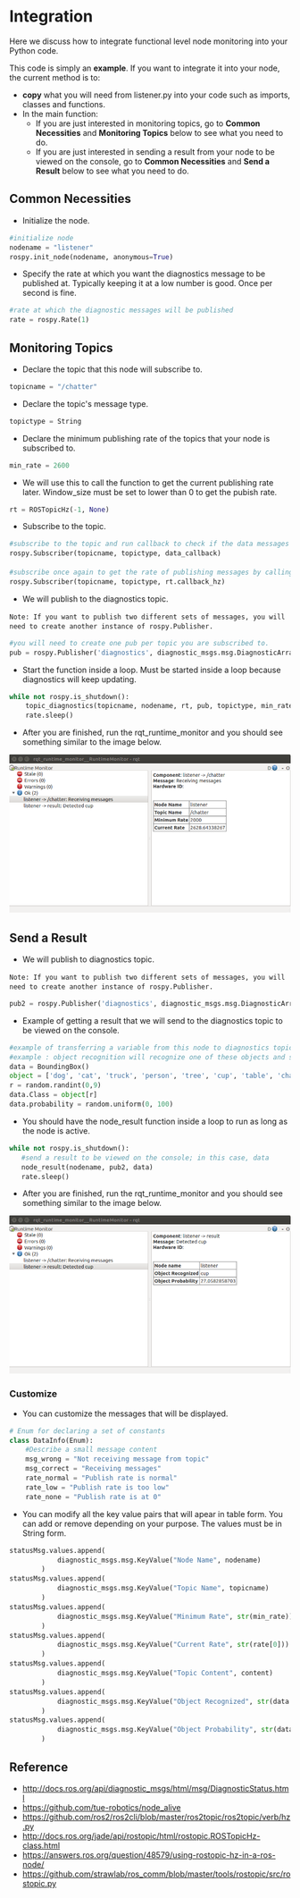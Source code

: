 # Integration

Here we discuss how to integrate functional level node monitoring into your Python code. 

This code is simply an **example**. If you want to integrate it into your node, the current method is to:
- **copy** what you will need from listener.py into your code such as imports, classes and functions.
- In the main function:
    - If you are just interested in monitoring topics, go to **Common Necessities** and **Monitoring Topics** below to see what you need to do.
    - If you are just interested in sending a result from your node to be viewed on the console, go to **Common Necessities** and **Send a Result** below to see what you need to do.

## Common Necessities
- Initialize the node.
```py
#initialize node
nodename = "listener"
rospy.init_node(nodename, anonymous=True)
```
 - Specify the rate at which you want the diagnostics message to be published at. Typically keeping it at a low number is good. Once per second is fine.
 ```py
#rate at which the diagnostic messages will be published
rate = rospy.Rate(1)
```
## Monitoring Topics
- Declare the topic that this node will subscribe to.
```py
topicname = "/chatter"
```
- Declare the topic's message type.
```py
topictype = String
```
- Declare the minimum publishing rate of the topics that your node is subscribed to.
```py
min_rate = 2600
```
- We will use this to call the function to get the current publishing rate later. Window_size must be set to lower than 0 to get the pubish rate.
```py
rt = ROSTopicHz(-1, None)
```
- Subscribe to the topic.  
 ```py
#subscribe to the topic and run callback to check if the data messages are empty or not
rospy.Subscriber(topicname, topictype, data_callback)

#subscribe once again to get the rate of publishing messages by calling rt.callback_hz everytime a message is published
rospy.Subscriber(topicname, topictype, rt.callback_hz)
 ```

 - We will publish to the diagnostics topic.

 ``Note: If you want to publish two different sets of messages, you will need to create another instance of rospy.Publisher.``
 ```py
#you will need to create one pub per topic you are subscribed to.
pub = rospy.Publisher('diagnostics', diagnostic_msgs.msg.DiagnosticArray, queue_size=10)
 ```

- Start the function inside a loop. Must be started inside a loop because diagnostics will keep updating.
```py
while not rospy.is_shutdown():
    topic_diagnostics(topicname, nodename, rt, pub, topictype, min_rate, data)
    rate.sleep()
```

- After you are finished, run the rqt_runtime_monitor and you should see something similar to the image below.

![Node Monitor](images/runtime_1.png "Node Monitor")

## Send a Result
- We will publish to diagnostics topic.

``Note: If you want to publish two different sets of messages, you will need to create another instance of rospy.Publisher.``
```py
pub2 = rospy.Publisher('diagnostics', diagnostic_msgs.msg.DiagnosticArray, queue_size=10)
```
- Example of getting a result that we will send to the diagnostics topic to be viewed on the console.
```py
#example of transferring a variable from this node to diagnostics topic
#example : object recognition will recognize one of these objects and send answer to diagnostics topic
data = BoundingBox()
object = ['dog', 'cat', 'truck', 'person', 'tree', 'cup', 'table', 'chair', 'beer', 'chicken']
r = random.randint(0,9)
data.Class = object[r]
data.probability = random.uniform(0, 100)
```

 - You should have the node_result function inside a loop to run as long as the node is active.
 ```py
while not rospy.is_shutdown():
    #send a result to be viewed on the console; in this case, data
    node_result(nodename, pub2, data)
    rate.sleep()
 ```

 - After you are finished, run the rqt_runtime_monitor and you should see something similar to the image below.

![Node Result](images/runtime_2.png "Node Result")
 
 ### Customize

- You can customize the messages that will be displayed.

```py
# Enum for declaring a set of constants
class DataInfo(Enum):
    #Describe a small message content
    msg_wrong = "Not receiving message from topic"
    msg_correct = "Receiving messages"
    rate_normal = "Publish rate is normal"
    rate_low = "Publish rate is too low"
    rate_none = "Publish rate is at 0"

```

- You can modify all the key value pairs that will apear in table form. You can add or remove depending on your purpose. The values must be in String form.

```py
statusMsg.values.append(
            diagnostic_msgs.msg.KeyValue("Node Name", nodename)
        )
statusMsg.values.append(
            diagnostic_msgs.msg.KeyValue("Topic Name", topicname)
        )
statusMsg.values.append(
            diagnostic_msgs.msg.KeyValue("Minimum Rate", str(min_rate))
        )
statusMsg.values.append(
            diagnostic_msgs.msg.KeyValue("Current Rate", str(rate[0]))
        )
statusMsg.values.append(
            diagnostic_msgs.msg.KeyValue("Topic Content", content)
        )
statusMsg.values.append(
            diagnostic_msgs.msg.KeyValue("Object Recognized", str(data.Class))
        )
statusMsg.values.append(
            diagnostic_msgs.msg.KeyValue("Object Probability", str(data.probability))
        )
```

## Reference
- http://docs.ros.org/api/diagnostic_msgs/html/msg/DiagnosticStatus.html
- https://github.com/tue-robotics/node_alive
- https://github.com/ros2/ros2cli/blob/master/ros2topic/ros2topic/verb/hz.py
- http://docs.ros.org/jade/api/rostopic/html/rostopic.ROSTopicHz-class.html
- https://answers.ros.org/question/48579/using-rostopic-hz-in-a-ros-node/
- https://github.com/strawlab/ros_comm/blob/master/tools/rostopic/src/rostopic.py